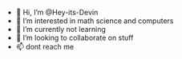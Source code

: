 - 👋 Hi, I’m @Hey-its-Devin
- 👀 I’m interested in math science and computers
- 🌱 I’m currently not learning
- 💞️ I’m looking to collaborate on stuff
- 📫 dont reach me

<!---
Hey-its-Devin/Hey-its-Devin is a ✨ special ✨ repository because its `README.md` (this file) appears on your GitHub profile.
You can click the Preview link to take a look at your changes.
--->
